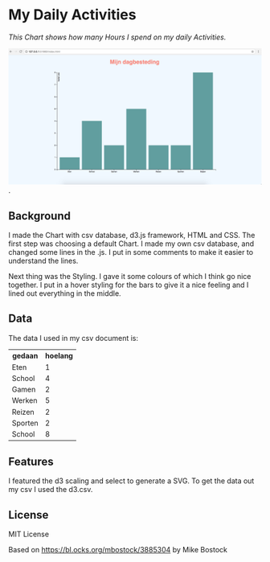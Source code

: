 # My Daily Activities

_This Chart shows how many Hours I spend on my daily Activities._

![preview](preview.png).

##  Background
I made the Chart with csv database, d3.js framework, HTML and CSS.
The first step was choosing a default Chart. I made my own csv database, and changed 
some lines in the .js. I put in some comments to make it easier to understand the lines. 

Next thing was the Styling. I gave it some colours of which I think go nice together. 
I put in a hover styling for the bars to give it a nice feeling and I lined out everything in the middle.

## Data
The data I used in my csv document is:

<table>
  <tr>
    <th>gedaan</th>
    <th>hoelang</th>
  </tr>
  <tr>
    <td>Eten</td>
    <td>1</td>
  </tr>
  <tr>
    <td>School</td>
    <td>4</td>
  </tr>
  <tr>
    <td>Gamen</td>
    <td>2</td>
  </tr>
  <tr>
    <td>Werken</td>
    <td>5</td>
  </tr>
  <tr>
    <td>Reizen</td>
    <td>2</td>
  </tr>
  <tr>
    <td>Sporten</td>
    <td>2</td>
  </tr>
  <tr>
    <td>School</td>
    <td>8</td>
  </tr>
</table>


## Features
I featured the d3 scaling and select to generate a SVG. 
To get the data out my csv I used the d3.csv.

## License

MIT License

Based on https://bl.ocks.org/mbostock/3885304 by Mike Bostock




